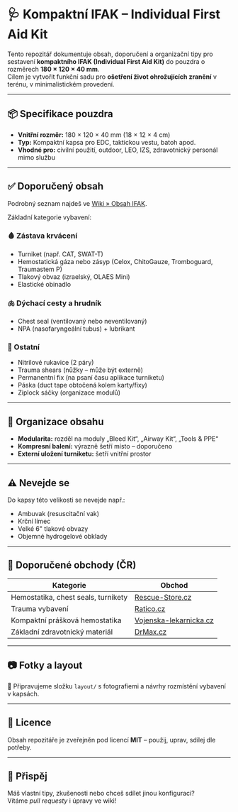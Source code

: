 # 🩺 Kompaktní IFAK – Individual First Aid Kit

Tento repozitář dokumentuje obsah, doporučení a organizační tipy pro sestavení **kompaktního IFAK (Individual First Aid Kit)** do pouzdra o rozměrech **180 × 120 × 40 mm**.  
Cílem je vytvořit funkční sadu pro **ošetření život ohrožujících zranění** v terénu, v minimalistickém provedení.

---

## 📦 Specifikace pouzdra

- **Vnitřní rozměr:** 180 × 120 × 40 mm (18 × 12 × 4 cm)
- **Typ:** Kompaktní kapsa pro EDC, taktickou vestu, batoh apod.
- **Vhodné pro:** civilní použití, outdoor, LEO, IZS, zdravotnický personál mimo službu

---

## ✅ Doporučený obsah

Podrobný seznam najdeš ve [Wiki » Obsah IFAK](../../wiki/Obsah-IFAK).

Základní kategorie vybavení:

### 🩸 Zástava krvácení
- Turniket (např. CAT, SWAT-T)
- Hemostatická gáza nebo zásyp (Celox, ChitoGauze, Tromboguard, Traumastem P)
- Tlakový obvaz (izraelský, OLAES Mini)
- Elastické obinadlo

### 🫁 Dýchací cesty a hrudník
- Chest seal (ventilovaný nebo neventilovaný)
- NPA (nasofaryngeální tubus) + lubrikant

### 🧤 Ostatní
- Nitrilové rukavice (2 páry)
- Trauma shears (nůžky – může být externě)
- Permanentní fix (na psaní času aplikace turniketu)
- Páska (duct tape obtočená kolem karty/fixy)
- Ziplock sáčky (organizace modulů)

---

## 🧰 Organizace obsahu

- **Modularita:** rozděl na moduly „Bleed Kit“, „Airway Kit“, „Tools & PPE“
- **Kompresní balení:** výrazně šetří místo – doporučeno
- **Externí uložení turniketu:** šetří vnitřní prostor

---

## ⚠️ Nevejde se

Do kapsy této velikosti se nevejde např.:
- Ambuvak (resuscitační vak)
- Krční límec
- Velké 6" tlakové obvazy
- Objemné hydrogelové obklady

---

## 🛒 Doporučené obchody (ČR)

| Kategorie | Obchod |
|----------|--------|
| Hemostatika, chest seals, turnikety | [Rescue-Store.cz](https://www.rescue-store.cz/) |
| Trauma vybavení | [Ratico.cz](https://www.ratico.cz/) |
| Kompaktní prášková hemostatika | [Vojenska-lekarnicka.cz](https://www.vojenska-lekarnicka.cz/) |
| Základní zdravotnický materiál | [DrMax.cz](https://www.drmax.cz/) |

---

## 📷 Fotky a layout

📁 Připravujeme složku `layout/` s fotografiemi a návrhy rozmístění vybavení v kapsách.

---

## 📄 Licence

Obsah repozitáře je zveřejněn pod licencí **MIT** – použij, uprav, sdílej dle potřeby.

---

## 💬 Přispěj

Máš vlastní tipy, zkušenosti nebo chceš sdílet jinou konfiguraci?  
Vítáme *pull requesty* i úpravy ve wiki!

